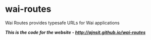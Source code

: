 # wai-routes
Wai Routes provides typesafe URLs for Wai applications

***This is the code for the website - http://ajnsit.github.io/wai-routes***
